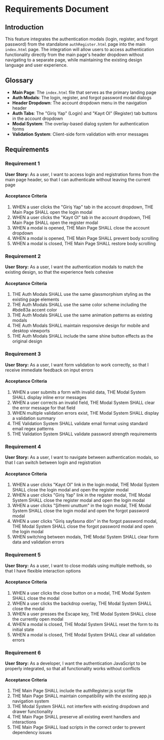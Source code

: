 # Requirements Document

## Introduction

This feature integrates the authentication modals (login, register, and forgot password) from the standalone `authRegister.html` page into the main `index.html` page. The integration will allow users to access authentication functionality directly from the main page's header dropdown without navigating to a separate page, while maintaining the existing design language and user experience.

## Glossary

- **Main Page**: The `index.html` file that serves as the primary landing page
- **Auth Modals**: The login, register, and forgot password modal dialogs
- **Header Dropdown**: The account dropdown menu in the navigation header
- **Auth Tabs**: The "Giriş Yap" (Login) and "Kayıt Ol" (Register) tab buttons in the account dropdown
- **Modal System**: The overlay-based dialog system for authentication forms
- **Validation System**: Client-side form validation with error messages

## Requirements

### Requirement 1

**User Story:** As a user, I want to access login and registration forms from the main page header, so that I can authenticate without leaving the current page

#### Acceptance Criteria

1. WHEN a user clicks the "Giriş Yap" tab in the account dropdown, THE Main Page SHALL open the login modal
2. WHEN a user clicks the "Kayıt Ol" tab in the account dropdown, THE Main Page SHALL open the register modal
3. WHEN a modal is opened, THE Main Page SHALL close the account dropdown
4. WHEN a modal is opened, THE Main Page SHALL prevent body scrolling
5. WHEN a modal is closed, THE Main Page SHALL restore body scrolling

### Requirement 2

**User Story:** As a user, I want the authentication modals to match the existing design, so that the experience feels cohesive

#### Acceptance Criteria

1. THE Auth Modals SHALL use the same glassmorphism styling as the existing page elements
2. THE Auth Modals SHALL use the same color scheme including the #bde83a accent color
3. THE Auth Modals SHALL use the same animation patterns as existing modals
4. THE Auth Modals SHALL maintain responsive design for mobile and desktop viewports
5. THE Auth Modals SHALL include the same shine button effects as the original design

### Requirement 3

**User Story:** As a user, I want form validation to work correctly, so that I receive immediate feedback on input errors

#### Acceptance Criteria

1. WHEN a user submits a form with invalid data, THE Modal System SHALL display inline error messages
2. WHEN a user corrects an invalid field, THE Modal System SHALL clear the error message for that field
3. WHEN multiple validation errors exist, THE Modal System SHALL display a validation summary
4. THE Validation System SHALL validate email format using standard email regex patterns
5. THE Validation System SHALL validate password strength requirements

### Requirement 4

**User Story:** As a user, I want to navigate between authentication modals, so that I can switch between login and registration

#### Acceptance Criteria

1. WHEN a user clicks "Kayıt Ol" link in the login modal, THE Modal System SHALL close the login modal and open the register modal
2. WHEN a user clicks "Giriş Yap" link in the register modal, THE Modal System SHALL close the register modal and open the login modal
3. WHEN a user clicks "Şifremi unuttum" in the login modal, THE Modal System SHALL close the login modal and open the forgot password modal
4. WHEN a user clicks "Giriş sayfasına dön" in the forgot password modal, THE Modal System SHALL close the forgot password modal and open the login modal
5. WHEN switching between modals, THE Modal System SHALL clear form data and validation errors

### Requirement 5

**User Story:** As a user, I want to close modals using multiple methods, so that I have flexible interaction options

#### Acceptance Criteria

1. WHEN a user clicks the close button on a modal, THE Modal System SHALL close the modal
2. WHEN a user clicks the backdrop overlay, THE Modal System SHALL close the modal
3. WHEN a user presses the Escape key, THE Modal System SHALL close the currently open modal
4. WHEN a modal is closed, THE Modal System SHALL reset the form to its initial state
5. WHEN a modal is closed, THE Modal System SHALL clear all validation errors

### Requirement 6

**User Story:** As a developer, I want the authentication JavaScript to be properly integrated, so that all functionality works without conflicts

#### Acceptance Criteria

1. THE Main Page SHALL include the authRegister.js script file
2. THE Main Page SHALL maintain compatibility with the existing app.js navigation system
3. THE Modal System SHALL not interfere with existing dropdown and drawer functionality
4. THE Main Page SHALL preserve all existing event handlers and interactions
5. THE Main Page SHALL load scripts in the correct order to prevent dependency issues
